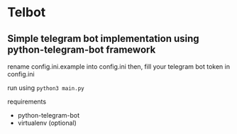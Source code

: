 # Telbot
## Simple telegram bot implementation using python-telegram-bot framework

rename config.ini.example into config.ini
then, fill your telegram bot token in config.ini

run using `python3 main.py`

requirements
- python-telegram-bot
- virtualenv (optional)
